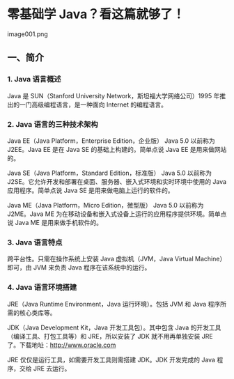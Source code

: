 # 零基础学 Java？看这篇就够了！

image001.png

## 一、简介

### 1. Java 语言概述

Java 是 SUN（Stanford University Network，斯坦福大学网络公司）1995 年推出的一门高级编程语言，是一种面向 Internet 的编程语言。

### 2. Java 语言的三种技术架构

Java EE（Java Platform，Enterprise Edition，企业版）
Java 5.0 以前称为 J2EE。Java EE 是在 Java SE 的基础上构建的。简单点说 Java EE 是用来做网站的。

Java SE（Java Platform，Standard Edition，标准版）
Java 5.0 以前称为 J2SE。它允许开发和部署在桌面、服务器、嵌入式环境和实时环境中使用的 Java 应用程序。简单点说 Java SE 是用来做电脑上运行的软件的。

Java ME（Java Platform，Micro Edition，微型版）
Java 5.0 以前称为 J2ME。Java ME 为在移动设备和嵌入式设备上运行的应用程序提供环境。简单点说 Java ME 是用来做手机软件的。

### 3. Java 语言特点

跨平台性。只需在操作系统上安装 Java 虚拟机（JVM，Java Virtual Machine）即可，由 JVM 来负责 Java 程序在该系统中的运行。

### 4. Java 语言环境搭建

JRE（Java Runtime Environment，Java 运行环境）。包括 JVM 和 Java 程序所需的核心类库等。

JDK（Java Development Kit，Java 开发工具包）。其中包含 Java 的开发工具（编译工具、打包工具等）和 JRE，所以安装了 JDK 就不用再单独安装 JRE 了。下载地址：http://www.oracle.com

JRE 仅仅是运行工具，如需要开发工具则需搭建 JDK。JDK 开发完成的 Java 程序，交给 JRE 去运行。